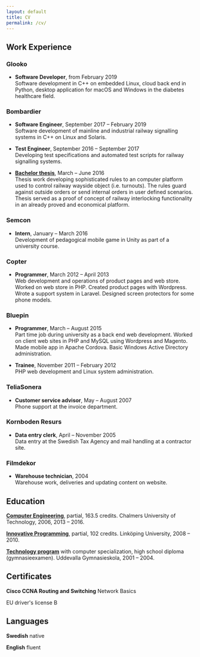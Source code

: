 ```yaml
---
layout: default
title: CV
permalink: /cv/
---
```

## Work Experience

### Glooko
* **Software Developer**, from February 2019  
  Software development in C++ on embedded Linux, cloud back end in Python, desktop application for macOS and Windows in the diabetes healthcare field.

### Bombardier
* **Software Engineer**, September 2017 – February 2019  
  Software development of mainline and industrial railway signalling systems in C++ on Linux and Solaris.

* **Test Engineer**, September 2016 – September 2017  
  Developing test specifications and automated test scripts for railway signalling systems.

*  **[Bachelor thesis](http://studentarbeten.chalmers.se/publication/238376-styrprogram-med-konfigurerbar-logik-for-spartrafik)**, March – June 2016  
  Thesis work developing sophisticated rules to an computer platform used to control railway wayside object (i.e. turnouts). The rules guard against outside orders or send internal orders in user defined scenarios. Thesis served as a proof of concept of railway interlocking functionality in an already proved and economical platform.

### Semcon
* **Intern**, January – March 2016  
  Development of pedagogical mobile game in Unity as part of a university course.

### Copter
* **Programmer**, March 2012 – April 2013  
  Web development and operations of product pages and web store. Worked on web store in PHP. Created product pages with Wordpress. Wrote a support system in Laravel. Designed screen protectors for some phone models.

### Bluepin
* **Programmer**, March – August 2015  
  Part time job during university as a back end web development. Worked on client web sites in PHP and MySQL using Wordpress and Magento. Made mobile app in Apache Cordova. Basic Windows Active Directory administration.

* **Trainee**,  November 2011 – February 2012  
  PHP web development and Linux system administration.

### TeliaSonera
* **Customer service advisor**, May – August 2007  
  Phone support at the invoice department.

### Kornboden Resurs
* **Data entry clerk**, April – November 2005  
  Data entry at the Swedish Tax Agency and mail handling at a contractor site.

### Filmdekor
* **Warehouse technician**, 2004  
  Warehouse work, deliveries and updating content on website.

## Education

**[Computer Engineering](https://www.chalmers.se/sv/utbildning/program-pa-grundniva/Sidor/Datateknik-180.aspx)**, partial, 163.5 credits. Chalmers University of Technology, 2006, 2013 – 2016.

**[Innovative Programming](https://liu.se/utbildning/program/6kipr)**, partial, 102 credits. Linköping University, 2008 – 2010.

**[Technology program](https://www.uddevalla.se/utbildning-och-barnomsorg/uddevalla-gymnasieskola/utbildningar/teknik-te.html)** with computer specialization, high school diploma (gymnasieexamen). Uddevalla Gymnasieskola, 2001 – 2004.

## Certificates

**Cisco CCNA Routing and Switching** Network Basics

EU driver's license B

## Languages

**Swedish** native

**English** fluent
